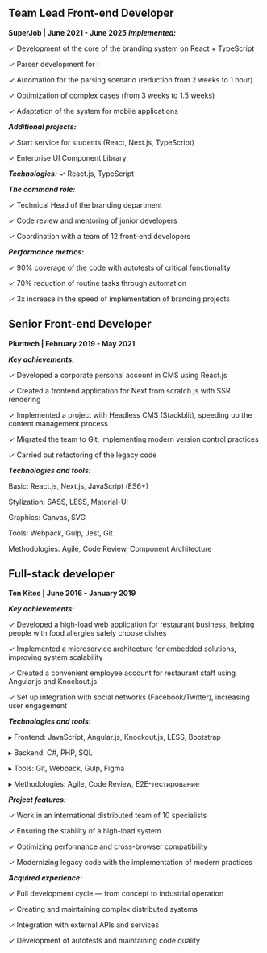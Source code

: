 ## Team Lead Front-end Developer
**SuperJob | June 2021 - June 2025**
***Implemented:***

✓ Development of the core of the branding system on React + TypeScript

✓ Parser development for :

✓ Automation for the parsing scenario (reduction from 2 weeks to 1 hour)

✓ Optimization of complex cases (from 3 weeks to 1.5 weeks)

✓ Adaptation of the system for mobile applications

***Additional projects:***

✓ Start service for students (React, Next.js, TypeScript)

✓ Enterprise UI Component Library

***Technologies:***
✓ React.js, TypeScript

***The command role:***

✓ Technical Head of the branding department

✓ Code review and mentoring of junior developers

✓ Coordination with a team of 12 front-end developers

***Performance metrics:***

✓ 90% coverage of the code with autotests of critical functionality

✓ 70% reduction of routine tasks through automation

✓ 3x increase in the speed of implementation of branding projects

## Senior Front-end Developer
**Pluritech | February 2019 - May 2021**

***Key achievements:***

✓ Developed a corporate personal account in CMS using React.js

✓ Created a frontend application for Next from scratch.js with SSR rendering

✓ Implemented a project with Headless CMS (Stackblit), speeding up the content management process

✓ Migrated the team to Git, implementing modern version control practices

✓ Carried out refactoring of the legacy code

***Technologies and tools:***

Basic: React.js, Next.js, JavaScript (ES6+)

Stylization: SASS, LESS, Material-UI

Graphics: Canvas, SVG

Tools: Webpack, Gulp, Jest, Git

Methodologies: Agile, Code Review, Component Architecture

## Full-stack developer
**Ten Kites | June 2016 - January 2019**

***Key achievements:***

✓ Developed a high-load web application for restaurant business, helping people with food allergies safely choose dishes

✓ Implemented a microservice architecture for embedded solutions, improving system scalability

✓ Created a convenient employee account for restaurant staff using Angular.js and Knockout.js

✓ Set up integration with social networks (Facebook/Twitter), increasing user engagement

***Technologies and tools:***

▸ Frontend: JavaScript, Angular.js, Knockout.js, LESS, Bootstrap

▸ Backend: C#, PHP, SQL

▸ Tools: Git, Webpack, Gulp, Figma

▸ Methodologies: Agile, Code Review, E2E-тестирование

***Project features:***

✓ Work in an international distributed team of 10 specialists

✓ Ensuring the stability of a high-load system

✓ Optimizing performance and cross-browser compatibility

✓ Modernizing legacy code with the implementation of modern practices

***Acquired experience:***

✓ Full development cycle — from concept to industrial operation

✓ Creating and maintaining complex distributed systems

✓ Integration with external APIs and services

✓ Development of autotests and maintaining code quality

